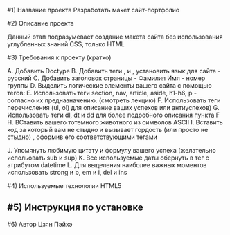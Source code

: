 #1) Название проекта
Разработать макет сайт-портфолио

#2) Описание проекта

Данный этап подразумевает создание макета сайта без использования углубленных знаний
CSS, только HTML

#3) Требования к проекту (кратко)

A. Добавить Doctype
B. Добавить теги <html>, <head> и <body>, установить язык для сайта - русский
C. Добавить заголовок страницы - Фамилия Имя - номер группы
D. Выделить логические элементы вашего сайта с помощью тегов:
E. Использовать теги section, nav, article, aside, h1-h6, p - согласно их предназначению.
(смотреть лекцию)
F. Использовать теги перечисления (ul, ol) для описание ваших успехов или
антиуспехов)
G. Использовать теги dl, dt и dd для более подробного описания пункта F
H. ВСтавить вашего тотемного животного из символов ASCII
I. Вставить код за который вам не стыдно и вызывает гордость (или просто не стыдно)
, оформив его соответствующими тегами

J. Упомянуть любимую цитату и формулу вашего успеха (желательно испольовать sub
и sup)
K. Все используемые даты обернуть в тег <time> с атрибутом datetime
L. Для выделения наиболее важных моментов использовать strong и b, em и i, del и ins

#4) Используемые технологии
HTML5

#5) Инструкция по установке
-
#6) Автор
Цзян Пэйхэ
